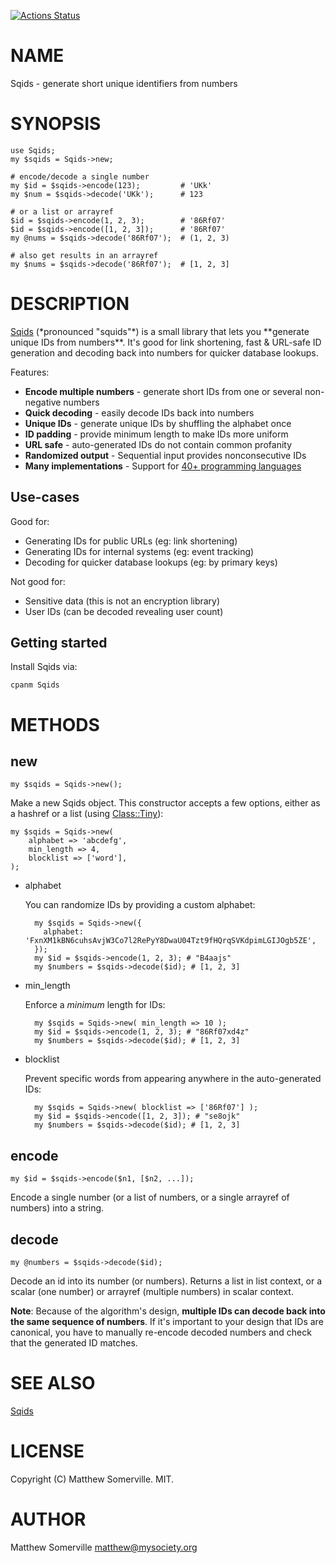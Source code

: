 [![Actions Status](https://github.com/dracos/sqids-perl/actions/workflows/test.yml/badge.svg)](https://github.com/dracos/sqids-perl/actions)
# NAME

Sqids - generate short unique identifiers from numbers

# SYNOPSIS

    use Sqids;
    my $sqids = Sqids->new;

    # encode/decode a single number
    my $id = $sqids->encode(123);         # 'UKk'
    my $num = $sqids->decode('UKk');      # 123

    # or a list or arrayref
    $id = $sqids->encode(1, 2, 3);        # '86Rf07'
    $id = $sqids->encode([1, 2, 3]);      # '86Rf07'
    my @nums = $sqids->decode('86Rf07');  # (1, 2, 3)

    # also get results in an arrayref
    my $nums = $sqids->decode('86Rf07');  # [1, 2, 3]

# DESCRIPTION

[Sqids](https://sqids.org/perl) (\*pronounced "squids"\*) is a small
library that lets you \*\*generate unique IDs from numbers\*\*. It's good for link
shortening, fast & URL-safe ID generation and decoding back into numbers for
quicker database lookups.

Features:

- **Encode multiple numbers** - generate short IDs from one or several non-negative numbers
- **Quick decoding** - easily decode IDs back into numbers
- **Unique IDs** - generate unique IDs by shuffling the alphabet once
- **ID padding** - provide minimum length to make IDs more uniform
- **URL safe** - auto-generated IDs do not contain common profanity
- **Randomized output** - Sequential input provides nonconsecutive IDs
- **Many implementations** - Support for [40+ programming languages](https://sqids.org/)

## Use-cases

Good for:

- Generating IDs for public URLs (eg: link shortening)
- Generating IDs for internal systems (eg: event tracking)
- Decoding for quicker database lookups (eg: by primary keys)

Not good for:

- Sensitive data (this is not an encryption library)
- User IDs (can be decoded revealing user count)

## Getting started

Install Sqids via:

    cpanm Sqids

# METHODS

## new

    my $sqids = Sqids->new();

Make a new Sqids object. This constructor accepts a few options, either
as a hashref or a list (using [Class::Tiny](https://metacpan.org/pod/Class%3A%3ATiny)):

    my $sqids = Sqids->new(
        alphabet => 'abcdefg',
        min_length => 4,
        blocklist => ['word'],
    );

- alphabet

    You can randomize IDs by providing a custom alphabet:

        my $sqids = Sqids->new({
          alphabet: 'FxnXM1kBN6cuhsAvjW3Co7l2RePyY8DwaU04Tzt9fHQrqSVKdpimLGIJOgb5ZE',
        });
        my $id = $sqids->encode(1, 2, 3); # "B4aajs"
        my $numbers = $sqids->decode($id); # [1, 2, 3]

- min\_length

    Enforce a _minimum_ length for IDs:

        my $sqids = Sqids->new( min_length => 10 );
        my $id = $sqids->encode(1, 2, 3); # "86Rf07xd4z"
        my $numbers = $sqids->decode($id); # [1, 2, 3]

- blocklist

    Prevent specific words from appearing anywhere in the auto-generated IDs:

        my $sqids = Sqids->new( blocklist => ['86Rf07'] );
        my $id = $sqids->encode([1, 2, 3]); # "se8ojk"
        my $numbers = $sqids->decode($id); # [1, 2, 3]

## encode

    my $id = $sqids->encode($n1, [$n2, ...]);

Encode a single number (or a list of numbers, or a single arrayref of numbers) into a string.

## decode

    my @numbers = $sqids->decode($id);

Decode an id into its number (or numbers). Returns a list in list context,
or a scalar (one number) or arrayref (multiple numbers) in scalar context.

**Note**: Because of the algorithm's design, **multiple IDs can decode back
into the same sequence of numbers**. If it's important to your design that IDs
are canonical, you have to manually re-encode decoded numbers and check that
the generated ID matches.

# SEE ALSO

[Sqids](https://sqids.org)

# LICENSE

Copyright (C) Matthew Somerville. MIT.

# AUTHOR

Matthew Somerville <matthew@mysociety.org>
